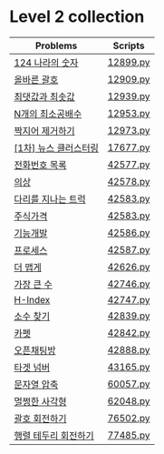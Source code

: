 # Level 2 collection

|Problems|Scripts|
|---|---|
| [124 나라의 숫자](https://programmers.co.kr/learn/courses/30/lessons/12899) | [12899.py](12899.py) |
| [올바른 괄호](https://programmers.co.kr/learn/courses/30/lessons/12909) | [12909.py](12909.py) |
| [최댓값과 최솟값](https://programmers.co.kr/learn/courses/30/lessons/12939) | [12939.py](12939.py) |
| [N개의 최소공배수](https://programmers.co.kr/learn/courses/30/lessons/12953) | [12953.py](12953.py) |
| [짝지어 제거하기](https://programmers.co.kr/learn/courses/30/lessons/12973) | [12973.py](12973.py) |
| [\[1차\] 뉴스 클러스터링](https://programmers.co.kr/learn/courses/30/lessons/17677) | [17677.py](17677.py) |
| [전화번호 목록](https://programmers.co.kr/learn/courses/30/lessons/42577) | [42577.py](42577.py) |
| [의상](https://programmers.co.kr/learn/courses/30/lessons/42578) | [42578.py](42578.py) |
| [다리를 지나는 트럭](https://programmers.co.kr/learn/courses/30/lessons/42583) | [42583.py](42583.py) |
| [주식가격](https://programmers.co.kr/learn/courses/30/lessons/42583) | [42583.py](42583.py) |
| [기능개발](https://programmers.co.kr/learn/courses/30/lessons/42586) | [42586.py](42586.py) |
| [프로세스](https://programmers.co.kr/learn/courses/30/lessons/42587) | [42587.py](42587.py) |
| [더 맵게](https://programmers.co.kr/learn/courses/30/lessons/42626) | [42626.py](42626.py) |
| [가장 큰 수](https://programmers.co.kr/learn/courses/30/lessons/42746) | [42746.py](42746.py) |
| [H-Index](https://programmers.co.kr/learn/courses/30/lessons/42747) | [42747.py](42747.py) |
| [소수 찾기](https://programmers.co.kr/learn/courses/30/lessons/42839) | [42839.py](42839.py) |
| [카펫](https://programmers.co.kr/learn/courses/30/lessons/42842) | [42842.py](42842.py) |
| [오픈채팅방](https://programmers.co.kr/learn/courses/30/lessons/42888) | [42888.py](42888.py) |
| [타겟 넘버](https://programmers.co.kr/learn/courses/30/lessons/43165) | [43165.py](43165.py) |
| [문자열 압축](https://programmers.co.kr/learn/courses/30/lessons/60057) | [60057.py](60057.py) |
| [멀쩡한 사각형](https://programmers.co.kr/learn/courses/30/lessons/62048) | [62048.py](62048.py) |
| [괄호 회전하기](https://programmers.co.kr/learn/courses/30/lessons/76502) | [76502.py](76502.py) |
| [행렬 테두리 회전하기](https://programmers.co.kr/learn/courses/30/lessons/77485) | [77485.py](77485.py) |

